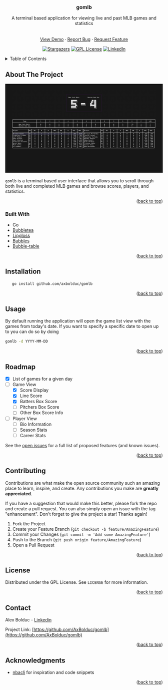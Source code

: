 <!-- Improved compatibility of back to top link: See: https://github.com/othneildrew/Best-README-Template/pull/73 -->

<a name="readme-top"></a>

<!-- PROJECT SHIELDS -->
<!--
*** I'm using markdown "reference style" links for readability.
*** Reference links are enclosed in brackets [ ] instead of parentheses ( ).
*** See the bottom of this document for the declaration of the reference variables
*** for contributors-url, forks-url, etc. This is an optional, concise syntax you may use.
*** https://www.markdownguide.org/basic-syntax/#reference-style-links
-->

<!-- PROJECT LOGO -->
<br />
<div align="center">

<h3 align="center">gomlb</h3>

  <p align="center">
    A terminal based application for viewing live and past MLB games and statistics
    <br />
    <br />
    <br />
    <a href="https://github.com/AxBolduc/gomlb">View Demo</a>
    ·
    <a href="https://github.com/AxBolduc/gomlb/issues">Report Bug</a>
    ·
    <a href="https://github.com/AxBolduc/gomlb/issues">Request Feature</a>

[![Stargazers][stars-shield]][stars-url]
[![GPL License][license-shield]][license-url]
[![LinkedIn][linkedin-shield]][linkedin-url]

  </p>
</div>

<!-- TABLE OF CONTENTS -->
<details>
  <summary>Table of Contents</summary>
  <ol>
    <li>
      <a href="#about-the-project">About The Project</a>
      <ul>
        <li><a href="#built-with">Built With</a></li>
      </ul>
    </li>
    <li>
        <a href="#installation">Installation</a>
    </li>
    <li><a href="#usage">Usage</a></li>
    <li><a href="#roadmap">Roadmap</a></li>
    <li><a href="#contributing">Contributing</a></li>
    <li><a href="#license">License</a></li>
    <li><a href="#contact">Contact</a></li>
    <li><a href="#acknowledgments">Acknowledgments</a></li>
  </ol>
</details>

<!-- ABOUT THE PROJECT -->

## About The Project

![gomlb Screen Shot][product-demo]

`gomlb` is a terminal based user interface that allows you to scroll through both live and completed MLB games and browse scores, players, and statistics.

<p align="right">(<a href="#readme-top">back to top</a>)</p>

### Built With

- Go
- [Bubbletea](https://github.com/charmbracelet/bubbletea)
- [Lipgloss](https://github.com/charmbracelet/lipgloss)
- [Bubbles](https://github.com/charmbracelet/bubbles)
- [Bubble-table](https://github.com/Evertras/bubble-table)

<p align="right">(<a href="#readme-top">back to top</a>)</p>

## Installation

```bash
   go install github.com/axbolduc/gomlb
```

<p align="right">(<a href="#readme-top">back to top</a>)</p>

<!-- USAGE EXAMPLES -->

## Usage

By default running the application will open the game list view with the games from today's date. If you want to specify a specific date to open up to you can do so by doing

```bash
gomlb -d YYYY-MM-DD
```

<p align="right">(<a href="#readme-top">back to top</a>)</p>

<!-- ROADMAP -->

## Roadmap

- [x] List of games for a given day
- [ ] Game View
  - [x] Score Display
  - [x] Line Score
  - [x] Batters Box Score
  - [ ] Pitchers Box Score
  - [ ] Other Box Score Info
- [ ] Player View
  - [ ] Bio Information
  - [ ] Season Stats
  - [ ] Career Stats

See the [open issues](https://github.com/AxBolduc/gomlb/issues) for a full list of proposed features (and known issues).

<p align="right">(<a href="#readme-top">back to top</a>)</p>

<!-- CONTRIBUTING -->

## Contributing

Contributions are what make the open source community such an amazing place to learn, inspire, and create. Any contributions you make are **greatly appreciated**.

If you have a suggestion that would make this better, please fork the repo and create a pull request. You can also simply open an issue with the tag "enhancement".
Don't forget to give the project a star! Thanks again!

1. Fork the Project
2. Create your Feature Branch (`git checkout -b feature/AmazingFeature`)
3. Commit your Changes (`git commit -m 'Add some AmazingFeature'`)
4. Push to the Branch (`git push origin feature/AmazingFeature`)
5. Open a Pull Request

<p align="right">(<a href="#readme-top">back to top</a>)</p>

<!-- LICENSE -->

## License

Distributed under the GPL License. See `LICENSE` for more information.

<p align="right">(<a href="#readme-top">back to top</a>)</p>

<!-- CONTACT -->

## Contact

Alex Bolduc - [Linkedin](https://linkedin.com/in/twitter_handle)

Project Link: [https://github.com/AxBolduc/gomlb](https://github.com/AxBolduc/gomlb)

<p align="right">(<a href="#readme-top">back to top</a>)</p>

<!-- ACKNOWLEDGMENTS -->

## Acknowledgments

- [nbacli](https://github.com/dylantientcheu/nbacli/) for inspiration and code snippets

<p align="right">(<a href="#readme-top">back to top</a>)</p>

<!-- MARKDOWN LINKS & IMAGES -->
<!-- https://www.markdownguide.org/basic-syntax/#reference-style-links -->

[stars-shield]: https://img.shields.io/github/stars/AxBolduc/gomlb.svg?style=for-the-badge
[stars-url]: https://github.com/AxBolduc/gomlb/stargazers
[issues-shield]: https://img.shields.io/github/issues/AxBolduc/gomlb.svg?style=for-the-badge
[issues-url]: https://github.com/AxBolduc/gomlb/issues
[license-shield]: https://img.shields.io/github/license/AxBolduc/gomlb.svg?style=for-the-badge
[license-url]: https://github.com/AxBolduc/gomlb/blob/master/LICENSE.txt
[linkedin-shield]: https://img.shields.io/badge/-LinkedIn-black.svg?style=for-the-badge&logo=linkedin&colorB=555
[linkedin-url]: https://linkedin.com/in/axbolduc
[product-screenshot]: images/screenshot.png
[product-demo]: images/demo.gif
